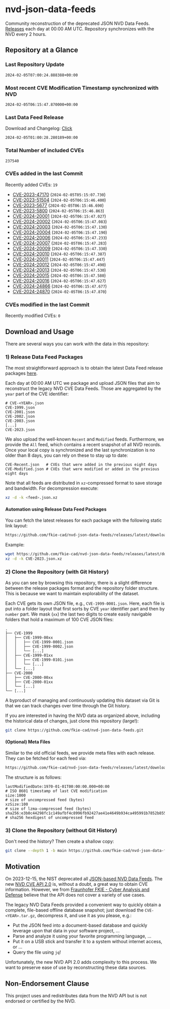 # nvd-json-data-feeds

Community reconstruction of the deprecated JSON NVD Data Feeds. 
[Releases](https://github.com/fkie-cad/nvd-json-data-feeds/releases/latest) each day at 00:00 AM UTC.
Repository synchronizes with the NVD every 2 hours.

## Repository at a Glance

### Last Repository Update

```plain
2024-02-05T07:00:24.888388+00:00
```

### Most recent CVE Modification Timestamp synchronized with NVD

```plain
2024-02-05T06:15:47.870000+00:00
```

### Last Data Feed Release

Download and Changelog: [Click](https://github.com/fkie-cad/nvd-json-data-feeds/releases/latest)

```plain
2024-02-05T01:00:28.280189+00:00
```

### Total Number of included CVEs

```plain
237540
```

### CVEs added in the last Commit

Recently added CVEs: `19`

* [CVE-2023-47170](CVE-2023/CVE-2023-471xx/CVE-2023-47170.json) (`2024-02-05T05:15:07.730`)
* [CVE-2023-51504](CVE-2023/CVE-2023-515xx/CVE-2023-51504.json) (`2024-02-05T06:15:46.400`)
* [CVE-2023-5677](CVE-2023/CVE-2023-56xx/CVE-2023-5677.json) (`2024-02-05T06:15:46.690`)
* [CVE-2023-5800](CVE-2023/CVE-2023-58xx/CVE-2023-5800.json) (`2024-02-05T06:15:46.863`)
* [CVE-2024-20001](CVE-2024/CVE-2024-200xx/CVE-2024-20001.json) (`2024-02-05T06:15:47.027`)
* [CVE-2024-20002](CVE-2024/CVE-2024-200xx/CVE-2024-20002.json) (`2024-02-05T06:15:47.083`)
* [CVE-2024-20003](CVE-2024/CVE-2024-200xx/CVE-2024-20003.json) (`2024-02-05T06:15:47.130`)
* [CVE-2024-20004](CVE-2024/CVE-2024-200xx/CVE-2024-20004.json) (`2024-02-05T06:15:47.190`)
* [CVE-2024-20006](CVE-2024/CVE-2024-200xx/CVE-2024-20006.json) (`2024-02-05T06:15:47.233`)
* [CVE-2024-20007](CVE-2024/CVE-2024-200xx/CVE-2024-20007.json) (`2024-02-05T06:15:47.283`)
* [CVE-2024-20009](CVE-2024/CVE-2024-200xx/CVE-2024-20009.json) (`2024-02-05T06:15:47.330`)
* [CVE-2024-20010](CVE-2024/CVE-2024-200xx/CVE-2024-20010.json) (`2024-02-05T06:15:47.387`)
* [CVE-2024-20011](CVE-2024/CVE-2024-200xx/CVE-2024-20011.json) (`2024-02-05T06:15:47.447`)
* [CVE-2024-20012](CVE-2024/CVE-2024-200xx/CVE-2024-20012.json) (`2024-02-05T06:15:47.490`)
* [CVE-2024-20013](CVE-2024/CVE-2024-200xx/CVE-2024-20013.json) (`2024-02-05T06:15:47.530`)
* [CVE-2024-20015](CVE-2024/CVE-2024-200xx/CVE-2024-20015.json) (`2024-02-05T06:15:47.580`)
* [CVE-2024-20016](CVE-2024/CVE-2024-200xx/CVE-2024-20016.json) (`2024-02-05T06:15:47.627`)
* [CVE-2024-24866](CVE-2024/CVE-2024-248xx/CVE-2024-24866.json) (`2024-02-05T06:15:47.677`)
* [CVE-2024-24870](CVE-2024/CVE-2024-248xx/CVE-2024-24870.json) (`2024-02-05T06:15:47.870`)


### CVEs modified in the last Commit

Recently modified CVEs: `0`



## Download and Usage

There are several ways you can work with the data in this repository:

### 1) Release Data Feed Packages

The most straightforward approach is to obtain the latest Data Feed release packages [here](https://github.com/fkie-cad/nvd-json-data-feeds/releases/latest).

Each day at 00:00 AM UTC we package and upload JSON files that aim to reconstruct the legacy NVD CVE Data Feeds.
Those are aggregated by the `year` part of the CVE identifier:

```
# CVE-<YEAR>.json
CVE-1999.json
CVE-2001.json
CVE-2002.json
CVE-2003.json
[...]
CVE-2023.json
```

We also upload the well-known `Recent` and `Modified` feeds.
Furthermore, we provide the `All` feed, which contains a recent snapshot of all NVD records.
Once your local copy is synchronized and the last synchronization is no older than 8 days, you can rely on these to stay up to date:

```plain
CVE-Recent.json   # CVEs that were added in the previous eight days
CVE-Modified.json # CVEs that were modified or added in the previous eight days
```

Note that all feeds are distributed in `xz`-compressed format to save storage and bandwidth.
For decompression execute:

```sh
xz -d -k <feed>.json.xz
```


#### Automation using Release Data Feed Packages

You can fetch the latest releases for each package with the following static link layout:

```sh
https://github.com/fkie-cad/nvd-json-data-feeds/releases/latest/download/CVE-<YEAR>.json.xz
```

Example:

```sh
wget https://github.com/fkie-cad/nvd-json-data-feeds/releases/latest/download/CVE-2023.json.xz
xz -d -k CVE-2023.json.xz
```



### 2) Clone the Repository (with Git History)

As you can see by browsing this repository, there is a slight difference between the release packages format and the repository folder structure.
This is because we want to maintain explorability of the dataset.

Each CVE gets its own JSON file, e.g., `CVE-1999-0001.json`.
Here, each file is put into a folder layout that first sorts by CVE `year` identifier part and then by `number` part.
We mask (`xx`) the last two digits to create easily navigable folders that hold a maximum of 100 CVE JSON files:

```plain
.
├── CVE-1999
│   ├── CVE-1999-00xx
│   │   ├── CVE-1999-0001.json
│   │   ├── CVE-1999-0002.json
│   │   └── [...]
│   ├── CVE-1999-01xx
│   │   ├── CVE-1999-0101.json
│   │   └── [...]
│   └── [...]
├── CVE-2000
│   ├── CVE-2000-00xx
│   ├── CVE-2000-01xx
│   └── [...]
└── [...]
```

A byproduct of managing and continuously updating this dataset via Git is that we can track changes over time through the Git history.

If you are interested in having the NVD data as organized above, including the historical data of changes, just clone this repository (large!):

```sh
git clone https://github.com/fkie-cad/nvd-json-data-feeds.git
```

#### (Optional) Meta Files

Similar to the old official feeds, we provide meta files with each release. They can be fetched for each feed via:

```sh
https://github.com/fkie-cad/nvd-json-data-feeds/releases/latest/download/CVE-<YEAR>.meta
```

The structure is as follows:

```plain
lastModifiedDate:1970-01-01T00:00:00.000+00:00                          # ISO 8601 timestamp of last CVE modification
size:1000                                                               # size of uncompressed feed (bytes)
xzSize:100                                                              # size of lzma-compressed feed (bytes)
sha256:e3b0c44298fc1c149afbf4c8996fb92427ae41e4649b934ca495991b7852b855 # sha256 hexdigest of uncompressed feed
```


### 3) Clone the Repository (without Git History)

Don't need the history? Then create a shallow copy:

```sh
git clone --depth 1 -b main https://github.com/fkie-cad/nvd-json-data-feeds.git
```

## Motivation

On 2023-12-15, the NIST deprecated all [JSON-based NVD Data Feeds](https://nvd.nist.gov/vuln/data-feeds#divRetirementBanner-1).
The new [NVD CVE API 2.0](https://nvd.nist.gov/developers/vulnerabilities) is, without a doubt, a great way to obtain CVE information.
However, we from [Fraunhofer FKIE - Cyber Analysis and Defense](https://www.fkie.fraunhofer.de/en/departments/cad.html) believe that the API does not cover a variety of use cases.

The legacy NVD Data Feeds provided a convenient way to quickly obtain a complete, file-based offline database snapshot; just download the `CVE-<YEAR>.tar.gz`, decompress it, and use it as you please, e.g.:

* Put the JSON feed into a document-based database and quickly leverage upon that data in your software project, ...
* Parse and analyze it using your favorite programming language, ...
* Put it on a USB stick and transfer it to a system without internet access, or ...
* Query the file using `jq`!

Unfortunately, the new NVD API 2.0 adds complexity to this process.
We want to preserve ease of use by reconstructing these data sources.

## Non-Endorsement Clause

This project uses and redistributes data from the NVD API but is not endorsed or certified by the NVD.